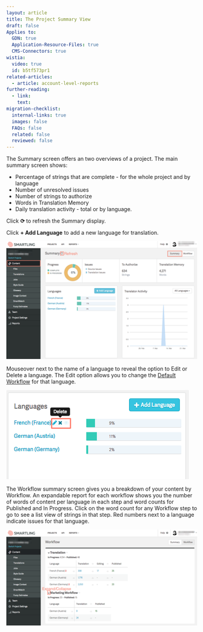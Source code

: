 ```yaml
---
layout: article
title: The Project Summary View
draft: false
Applies to:
  GDN: true
  Application-Resource-Files: true
  CMS-Connectors: true
wistia:
  video: true
  id: b5tf573pr1
related-articles:
  - article: account-level-reports
further-reading:
  - link:
    text:
migration-checklist:
  internal-links: true
  images: false
  FAQs: false
  related: false
  reviewed: false
---
```



The Summary screen offers an two overviews of a project. The main summary screen shows:

* Percentage of strings that are complete - for the whole project and by language
* Number of unresolved issues
* Number of strings to authorize
* Words in Translation Memory
* Daily translation activity - total or by language.


Click **⟳** to refresh the Summary display.

Click **+ Add Language** to add a new language for translation.

![](/uploads/versions/download-4---x----1241-767x---.png)

Mouseover next to the name of a language to reveal the option to Edit or Delete a language. The Edit option allows you to change the [Default Workflow](/knowledge-base/articles/create-and-customize-a-workflow/#default-authorization-settings) for that language.

![](/uploads/versions/download-5---x----482-235x---.png)

The Workflow summary screen gives you a breakdown of your content by Workflow. An expandable report for each workflow shows you the number of words of content per language in each step and word counts for Published and In Progress. Click on the word count for any Workflow step to go to see a list view of strings in that step. Red numbers next to a language indicate issues for that language.

![](/uploads/versions/download-6---x----1240-623x---.png)